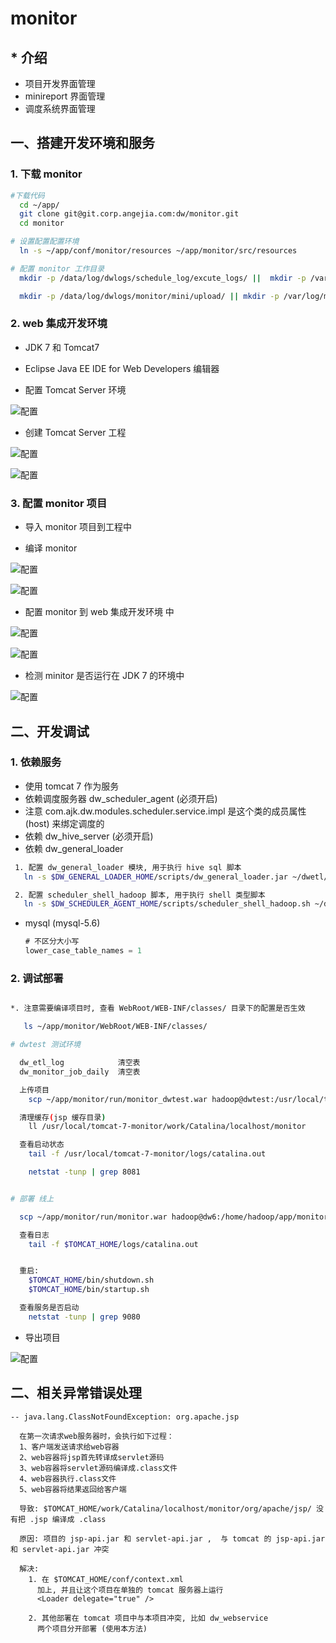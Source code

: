 # monitor

## * 介绍

- 项目开发界面管理
- minireport 界面管理
- 调度系统界面管理



## 一、搭建开发环境和服务

### 1. 下载 monitor

``` sh
#下载代码
  cd ~/app/
  git clone git@git.corp.angejia.com:dw/monitor.git
  cd monitor

# 设置配置配置环境
  ln -s ~/app/conf/monitor/resources ~/app/monitor/src/resources

# 配置 monitor 工作目录
  mkdir -p /data/log/dwlogs/schedule_log/excute_logs/ ||  mkdir -p /var/log/schedule_log/excute_logs

  mkdir -p /data/log/dwlogs/monitor/mini/upload/ || mkdir -p /var/log/monitor/mini/upload/
```

### 2. web 集成开发环境

- JDK 7 和 Tomcat7

- Eclipse Java EE IDE for Web Developers 编辑器

- 配置 Tomcat Server 环境

 ![配置](imgs/eclipse-env-1.jpg)

- 创建 Tomcat Server 工程

 ![配置](imgs/eclipse-env-2.jpg)

 ![配置](imgs/eclipse-evn-3.jpg)


### 3. 配置 monitor 项目

- 导入 monitor 项目到工程中

- 编译 monitor

 ![配置](imgs/eclipse-evn-7.jpg)

 ![配置](imgs/eclipse-evn-8.jpg)

- 配置 monitor 到 web 集成开发环境 中

 ![配置](imgs/eclipse-evn-4.jpg)

 ![配置](imgs/eclipse-evn-5.jpg)

- 检测 minitor 是否运行在 JDK 7 的环境中

 ![配置](imgs/eclipse-evn-6.jpg)


## 二、开发调试

### 1. 依赖服务

- 使用 tomcat 7 作为服务
- 依赖调度服务器 dw_scheduler_agent (必须开启)
 - 注意 com.ajk.dw.modules.scheduler.service.impl 是这个类的成员属性(host) 来绑定调度的
- 依赖 dw_hive_server (必须开启)
- 依赖 dw_general_loader

 ``` sh
  1. 配置 dw_general_loader 模块, 用于执行 hive sql 脚本
    ln -s $DW_GENERAL_LOADER_HOME/scripts/dw_general_loader.jar ~/dwetl/dw_general_loader.jar

  2. 配置 scheduler_shell_hadoop 脚本, 用于执行 shell 类型脚本
    ln -s $DW_SCHEDULER_AGENT_HOME/scripts/scheduler_shell_hadoop.sh ~/dwetl/scheduler_shell_hadoop.sh
 ```

- mysql (mysql-5.6)

  ``` sql
  # 不区分大小写
  lower_case_table_names = 1

  ```



### 2. 调试部署

```sh

*. 注意需要编译项目时, 查看 WebRoot/WEB-INF/classes/ 目录下的配置是否生效

   ls ~/app/monitor/WebRoot/WEB-INF/classes/

# dwtest 测试环境

  dw_etl_log            清空表
  dw_monitor_job_daily  清空表

  上传项目
    scp ~/app/monitor/run/monitor_dwtest.war hadoop@dwtest:/usr/local/tomcat-7-monitor/webapps/monitor.war

  清理缓存(jsp 缓存目录)
    ll /usr/local/tomcat-7-monitor/work/Catalina/localhost/monitor

  查看启动状态
    tail -f /usr/local/tomcat-7-monitor/logs/catalina.out

    netstat -tunp | grep 8081


# 部署 线上

  scp ~/app/monitor/run/monitor.war hadoop@dw6:/home/hadoop/app/monitor/run

  查看日志
    tail -f $TOMCAT_HOME/logs/catalina.out


  重启:
    $TOMCAT_HOME/bin/shutdown.sh
    $TOMCAT_HOME/bin/startup.sh

  查看服务是否启动
    netstat -tunp | grep 9080

```

- 导出项目

 ![配置](imgs/eclipse-evn-9.jpg)


## 二、相关异常错误处理


```
-- java.lang.ClassNotFoundException: org.apache.jsp

  在第一次请求web服务器时，会执行如下过程：
  1、客户端发送请求给web容器
  2、web容器将jsp首先转译成servlet源码
  3、web容器将servlet源码编译成.class文件
  4、web容器执行.class文件
  5、web容器将结果返回给客户端

  导致: $TOMCAT_HOME/work/Catalina/localhost/monitor/org/apache/jsp/ 没有把 .jsp 编译成 .class

  原因: 项目的 jsp-api.jar 和 servlet-api.jar ,  与 tomcat 的 jsp-api.jar 和 servlet-api.jar 冲突

  解决:
    1. 在 $TOMCAT_HOME/conf/context.xml
      加上, 并且让这个项目在单独的 tomcat 服务器上运行
      <Loader delegate="true" />

    2. 其他部署在 tomcat 项目中与本项目冲突, 比如 dw_webservice
      两个项目分开部署 (使用本方法)
```
